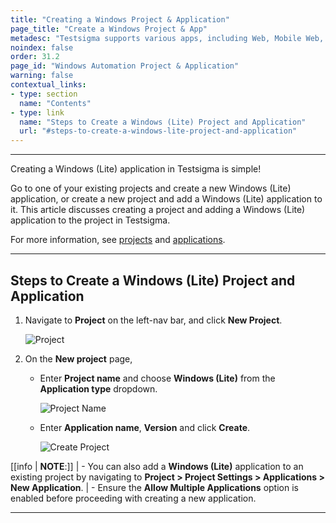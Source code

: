 ```yaml
---
title: "Creating a Windows Project & Application"
page_title: "Create a Windows Project & App"
metadesc: "Testsigma supports various apps, including Web, Mobile Web, Android, iOS, Salesforce, Windows Lite, Windows Advanced, & APIs | This article discusses how to create a Windows Lite app"
noindex: false
order: 31.2
page_id: "Windows Automation Project & Application"
warning: false
contextual_links:
- type: section
  name: "Contents"
- type: link
  name: "Steps to Create a Windows (Lite) Project and Application"
  url: "#steps-to-create-a-windows-lite-project-and-application"
---
```


---

Creating a Windows (Lite) application in Testsigma is simple!

Go to one of your existing projects and create a new Windows (Lite) application, or create a new project and add a Windows (Lite) application to it. This article discusses creating a project and adding a Windows (Lite) application to the project in Testsigma.

For more information, see [projects](https://testsigma.com/docs/projects/overview/) and [applications](https://testsigma.com/docs/projects/applications/).

---

## **Steps to Create a Windows (Lite) Project and Application**

1. Navigate to **Project** on the left-nav bar, and click **New Project**.
   
   ![Project](https://s3.amazonaws.com/static-docs.testsigma.com/new_images/projects/applications/WL_Project.png)

2. On the **New project** page,

   - Enter **Project name** and choose **Windows (Lite)** from the **Application type** dropdown.
     
      ![Project Name](https://s3.amazonaws.com/static-docs.testsigma.com/new_images/projects/applications/WL_ProjectName.png)
  
   - Enter **Application name**, **Version** and click **Create**.
     
      ![Create Project](https://s3.amazonaws.com/static-docs.testsigma.com/new_images/projects/applications/WL_VersionCreate.png)

[[info | **NOTE**:]]
| - You can also add a **Windows (Lite)** application to an existing project by navigating to **Project > Project Settings > Applications > New Application**.
| - Ensure the **Allow Multiple Applications** option is enabled before proceeding with creating a new application.

---